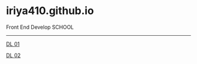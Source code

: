 # iriya410.github.io
Front End Develop SCHOOL

------
[DL 01](./DL/DAY01/README.md)

[DL 02](./DL/DAY02/README.md)

